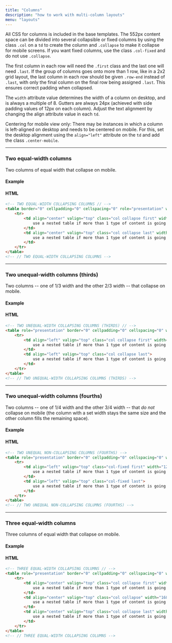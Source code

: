 ```yaml
---
title: "Columns"
description: "how to work with multi-column layouts"
menu: "layouts"
---
```


All CSS for columns is included in the base templates. The 552px content space can be divided into several collapsible or fixed columns by using the class `.col` on a `td` to create the column and `.collapse` to make it collapse for mobile screens. If you want fixed columns, use the class `.col-fixed` and do not use `.collapse`.

The first column in each row will need the `.first` class and the last one will need `.last`. If the group of columns goes onto more than 1 row, like in a 2x2 grid layout, the last column in each row should be given `.row-end` instead of `.last`, with only the final column on the final row being assigned `.last`. This ensures correct padding when collapsed.

The `width` attribute value determines the width of a column on desktop, and is always a multiple of 8. Gutters are always 24px (achieved with side padding values of 12px on each column). Adjust the text alignment by changing the align attribute value in each `td`.

<div class="note">
Centering for mobile view only: There may be instances in which a column is left-aligned on desktop and needs to be centered on mobile. For this, set the desktop alignment using the <code>align="left"</code> attribute on the <code>td</code> and add the class <code>.center-mobile</code>.
</div>

---

### Two equal-width columns
Two columns of equal width that collapse on mobile.

#### Example
<div class="example">
	<two-column-module></two-column-module>
</div>

#### HTML
```html
<!-- TWO EQUAL-WIDTH COLLAPSING COLUMNS // -->
<table border="0" cellpadding="0" cellspacing="0" role="presentation" width="100%">
	<tr>
		<td align="center" valign="top" class="col collapse first" width="264">
			use a nested table if more than 1 type of content is going here
		</td>
		<td align="center" valign="top" class="col collapse last" width="264">
			use a nested table if more than 1 type of content is going here
		</td>
	</tr>
</table>
<!-- // TWO EQUAL-WIDTH COLLAPSING COLUMNS -->
```

---
### Two unequal-width columns (thirds)
Two columns -- one of 1/3 width and the other 2/3 width -- that collapse on mobile.

#### Example
<div class="example">
	<two-column-thirds></two-column-thirds>
</div>

#### HTML
```html
<!-- TWO UNEQUAL-WIDTH COLLAPSING COLUMNS (THIRDS) // -->
<table role="presentation" border="0" cellpadding="0" cellspacing="0" width="100%">
	<tr>
		<td align="left" valign="top" class="col collapse first" width="168">
			use a nested table if more than 1 type of content is going here
		</td>
		<td align="left" valign="top" class="col collapse last">
			use a nested table if more than 1 type of content is going here
		</td>
	</tr>
</table>
<!-- // TWO UNEQUAL-WIDTH COLLAPSING COLUMNS (THIRDS) -->
```

---
### Two unequal-width columns (fourths)
Two columns -- one of 1/4 width and the other 3/4 width -- that *do not* collapse on mobile (the column with a set width stays the same size and the other column fills the remaining space).

#### Example
<div class="example">
	<two-column-fourths></two-column-fourths>
</div>

#### HTML
```html
<!-- TWO UNEQUAL NON-COLLAPSING COLUMNS (FOURTHS) -->
<table role="presentation" border="0" cellpadding="0" cellspacing="0" width="100%">
	<tr>
		<td align="left" valign="top" class="col-fixed first" width="120">
			use a nested table if more than 1 type of content is going here
		</td>
		<td align="left" valign="top" class="col-fixed last">
			use a nested table if more than 1 type of content is going here
		</td>
	</tr>
</table>
<!-- // TWO UNEQUAL NON-COLLAPSING COLUMNS (FOURTHS) -->
```

---
### Three equal-width columns
Three columns of equal width that collapse on mobile.

#### Example
<div class="example">
	<three-column-module></three-column-module>
</div>

#### HTML
```html
<!-- THREE EQUAL-WIDTH COLLAPSING COLUMNS // -->
<table role="presentation" border="0" cellpadding="0" cellspacing="0" width="100%">
	<tr>
		<td align="center" valign="top" class="col collapse first" width="168">
			use a nested table if more than 1 type of content is going here
		</td>
		<td align="center" valign="top" class="col collapse" width="168">
			use a nested table if more than 1 type of content is going here
		</td>
		<td align="center" valign="top" class="col collapse last" width="168">
			use a nested table if more than 1 type of content is going here
		</td>
	</tr>
</table>
<!-- // THREE EQUAL-WIDTH COLLAPSING COLUMNS -->
```

<script>
class TwoColumnModule extends HTMLElement {
	get template() {
		let t = document.createElement("template");
		t.innerHTML = `
<head>
	<meta http-equiv="Content-Type" content="text/html; charset=UTF-8" />
	<meta name="viewport" content="width=device-width, initial-scale=1.0"/>
		 <style>
			 @import url( '/css/email/eds.css' )
		 </style>
</head>
<body>
	<center>
		<!-- BODY TABLE // -->
		<table border="0" cellpadding="0" cellspacing="0" role="presentation" height="100%" width="100%" id="body-table">
			<tr>
				<td align="center" valign="top" id="body-cell">
					<!-- MAIN TABLE // -->
					<table border="0" cellpadding="0" cellspacing="0" role="presentation" width="600" id="email-table">
						<tr>
							<td align="left" valign="top" width="100%" class="">
							<!-- EMAIL TABLE // -->
				<table border="0" cellpadding="0" cellspacing="0" role="presentation" width="600" id="email-table">
					<tr>
						<td align="center" valign="top" width="100%" class="card bg-white">

							<!-- TWO EQUAL-WIDTH COLLAPSING COLUMNS // -->
							<table border="0" cellpadding="0" cellspacing="0" role="presentation" width="100%">
								<tr>
									<td align="left" valign="top" class="col collapse first" width="264">

										<table role="presentation" border="0" cellpadding="0" cellspacing="0" width="100%">
											<tr>
												<td align="left" valign="top" width="100%" class="pb16">
													<a href="#" target="_blank"><img src="https://via.placeholder.com/528" width="264" alt=""></a>
												</td>
											</tr>
											<tr>
												<td align="left" valign="top" width="100%" class="h3">
													Gamp's Elemental Law
												</td>
											</tr>
											<tr>
												<td align="left" valign="top" width="100%" class="small">
													Room of Requirement Shrieking Shack. Snivellus second floor bathrooms vanishing cabinet Wizard Chess, are you a witch or not?
												</td>
											</tr>
										</table>

									</td>
									<td align="left" valign="top" class="col collapse last" width="264">

										<table role="presentation" border="0" cellpadding="0" cellspacing="0" width="100%">
											<tr>
												<td align="left" valign="top" width="100%" class="pb16">
													<a href="#" target="_blank"><img src="https://via.placeholder.com/528" width="264" alt=""></a>
												</td>
											</tr>
											<tr>
												<td align="left" valign="top" width="100%" class="h3">
													Gamp's Elemental Law
												</td>
											</tr>
											<tr>
												<td align="left" valign="top" width="100%" class="small">
													Room of Requirement Shrieking Shack. Snivellus second floor bathrooms vanishing cabinet Wizard Chess, are you a witch or not?
												</td>
											</tr>
										</table>

									</td>

								</tr>
							</table>
							<!-- // TWO EQUAL-WIDTH COLLAPSING COLUMNS -->
								</td>
							</tr>
					</table>
					<!-- // MAIN TABLE -->
				</td>
			</tr>
		</table>
		<!-- // BODY TABLE -->
	</center>
</body>
		`;
		return t;   
	}
	constructor() {
		super();
	}
	connectedCallback() {
		let clone = this.template.content.cloneNode(true);
		this.attachShadow({ mode: "open" });
		this.shadowRoot.appendChild(clone);
	}
} // end Class
customElements.define("two-column-module", TwoColumnModule);



class TwoColumnThirds extends HTMLElement {
	get template() {
		let t = document.createElement("template");
		t.innerHTML = `
<head>
	<meta http-equiv="Content-Type" content="text/html; charset=UTF-8" />
	<meta name="viewport" content="width=device-width, initial-scale=1.0"/>
		 <style>
			 @import url( '/css/email/eds.css' )
		 </style>
</head>
<body>
	<center>
		<!-- BODY TABLE // -->
		<table border="0" cellpadding="0" cellspacing="0" role="presentation" height="100%" width="100%" id="body-table">
			<tr>
				<td align="center" valign="top" id="body-cell">
					<!-- MAIN TABLE // -->
					<table border="0" cellpadding="0" cellspacing="0" role="presentation" width="600" id="email-table">
						<tr>
							<td align="left" valign="top" width="100%" class="">
							<!-- EMAIL TABLE // -->
				<table border="0" cellpadding="0" cellspacing="0" role="presentation" width="600" id="email-table">
					<tr>
						<td align="center" valign="top" width="100%" class="card bg-white">

						<!-- TWO UNEQUAL-WIDTH COLLAPSING COLUMNS (THIRDS) // -->
							<table role="presentation" border="0" cellpadding="0" cellspacing="0" width="100%">
								<tr>
									<td align="left" valign="top" class="col collapse first p center-mobile" width="168">
										<a href="#" target="_blank"><img src="https://via.placeholder.com/336" width="168" alt="" /></a>
									</td>
									<td align="left" valign="top" class="col collapse last p center-mobile">
										Pumpkin juice Trevor wave your wand out glass orbs, a Grim knitted hats. Bred in captivity fell through the veil, quaffle blue flame ickle diddykins Aragog. Yer a wizard, Harry Doxycide the woes of Mrs. Weasley Goblet of Fire.
									</td>
								</tr>
							</table>
							<!-- // TWO UNEQUAL-WIDTH COLLAPSING COLUMNS (THIRDS) -->
								</td>
							</tr>
					</table>
					<!-- // MAIN TABLE -->
				</td>
			</tr>
		</table>
		<!-- // BODY TABLE -->
	</center>
</body>
		`;
		return t;   
	}
	constructor() {
		super();
	}
	connectedCallback() {
		let clone = this.template.content.cloneNode(true);
		this.attachShadow({ mode: "open" });
		this.shadowRoot.appendChild(clone);
	}
} // end Class
customElements.define("two-column-thirds", TwoColumnThirds);


class TwoColumnFourths extends HTMLElement {
	get template() {
		let t = document.createElement("template");
		t.innerHTML = `
<head>
	<meta http-equiv="Content-Type" content="text/html; charset=UTF-8" />
	<meta name="viewport" content="width=device-width, initial-scale=1.0"/>
		 <style>
			 @import url( '/css/email/eds.css' )
		 </style>
</head>
<body>
	<center>
		<!-- BODY TABLE // -->
		<table border="0" cellpadding="0" cellspacing="0" role="presentation" height="100%" width="100%" id="body-table">
			<tr>
				<td align="center" valign="top" id="body-cell">
					<!-- MAIN TABLE // -->
					<table border="0" cellpadding="0" cellspacing="0" role="presentation" width="600" id="email-table">
						<tr>
							<td align="left" valign="top" width="100%" class="">
							<!-- EMAIL TABLE // -->
				<table border="0" cellpadding="0" cellspacing="0" role="presentation" width="600" id="email-table">
					<tr>
						<td align="center" valign="top" width="100%" class="card bg-white">

						<!-- TWO UNEQUAL NON-COLLAPSING COLUMNS (FOURTHS) -->
								<table role="presentation" border="0" cellpadding="0" cellspacing="0" width="100%">
									<tr>
										<td align="left" valign="top" class="col-fixed first p" width="120">
											<a href="#" target="_blank"><img src="https://via.placeholder.com/240" width="120" alt="" /></a>
										</td>
										<td align="left" valign="top" class="col-fixed last p">
											Stan Shunpike doe patronus, suck his soul Muggle Born large order of drills the trace. Slytherin's Heir mewing kittens Remus Lupin.
										</td>
									</tr>
								</table>
								<!-- // TWO UNEQUAL NON-COLLAPSING COLUMNS (FOURTHS) -->
								</td>
							</tr>
					</table>
					<!-- // MAIN TABLE -->
				</td>
			</tr>
		</table>
		<!-- // BODY TABLE -->
	</center>
</body>
		`;
		return t;   
	}
	constructor() {
		super();
	}
	connectedCallback() {
		let clone = this.template.content.cloneNode(true);
		this.attachShadow({ mode: "open" });
		this.shadowRoot.appendChild(clone);
	}
} // end Class
customElements.define("two-column-fourths", TwoColumnFourths);


class ThreeColumnModule extends HTMLElement {
	get template() {
		let t = document.createElement("template");
		t.innerHTML = `
<head>
	<meta http-equiv="Content-Type" content="text/html; charset=UTF-8" />
	<meta name="viewport" content="width=device-width, initial-scale=1.0"/>
		 <style>
			 @import url( '/css/email/eds.css' )
		 </style>
</head>
<body>
	<center>
		<!-- BODY TABLE // -->
		<table border="0" cellpadding="0" cellspacing="0" role="presentation" height="100%" width="100%" id="body-table">
			<tr>
				<td align="center" valign="top" id="body-cell">
					<!-- MAIN TABLE // -->
					<table border="0" cellpadding="0" cellspacing="0" role="presentation" width="600" id="email-table">
						<tr>
							<td align="left" valign="top" width="100%" class="">
							<!-- EMAIL TABLE // -->
				<table border="0" cellpadding="0" cellspacing="0" role="presentation" width="600" id="email-table">
					<tr>
						<td align="center" valign="top" width="100%" class="card bg-white">

						<!-- THREE EQUAL-WIDTH COLLAPSING COLUMNS // -->
								<table role="presentation" border="0" cellpadding="0" cellspacing="0" width="100%">
									<tr>
										<td align="center" valign="top" class="col collapse first" width="168">

											<table role="presentation" border="0" cellpadding="0" cellspacing="0" width="100%">
												<tr>
													<td align="center" valign="top" width="100%" class="pb8">
														<img src="https://media.mcclatchy.com/email-assets/global/icons/bolt-dark-unicon.png" width="40" alt="bolt icon">
													</td>
												</tr>
												<tr>
													<td align="center" valign="top" width="100%" class="p">
														Nearly-Headless Nick now string them together.
													</td>
												</tr>
											</table>

										</td>
										<td align="center" valign="top" class="col collapse" width="168">

											<table role="presentation" border="0" cellpadding="0" cellspacing="0" width="100%">
												<tr>
													<td align="center" valign="top" width="100%" class="pb8">
														<img src="https://media.mcclatchy.com/email-assets/global/icons/bolt-dark-unicon.png" width="40" alt="bolt icon">
													</td>
												</tr>
												<tr>
													<td align="center" valign="top" width="100%" class="p">
														Flying cars golden locket vanishing cabinet
													</td>
												</tr>
											</table>

										</td>
										<td align="center" valign="top" class="col collapse last" width="168">

											<table role="presentation" border="0" cellpadding="0" cellspacing="0" width="100%">
												<tr>
													<td align="center" valign="top" width="100%" class="pb8">
														<img src="https://media.mcclatchy.com/email-assets/global/icons/bolt-dark-unicon.png" width="40" alt="bolt icon">
													</td>
												</tr>
												<tr>
													<td align="center" valign="top" width="100%" class="p">
														Poltergeist sticking charm, umbrella stand.
													</td>
												</tr>
											</table>

										</td>

									</tr>
								</table>
								<!-- // THREE EQUAL-WIDTH COLLAPSING COLUMNS -->
								</td>
							</tr>
					</table>
					<!-- // MAIN TABLE -->
				</td>
			</tr>
		</table>
		<!-- // BODY TABLE -->
	</center>
</body>
		`;
		return t;   
	}
	constructor() {
		super();
	}
	connectedCallback() {
		let clone = this.template.content.cloneNode(true);
		this.attachShadow({ mode: "open" });
		this.shadowRoot.appendChild(clone);
	}
} // end Class
customElements.define("three-column-module", ThreeColumnModule);
</script>
